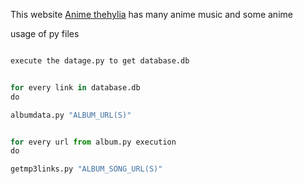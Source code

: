 This website [Anime thehylia](http://anime.thehylia.com) has many anime music and some anime

usage of py files

```python

execute the datage.py to get database.db

```

```python

for every link in database.db
do

albumdata.py "ALBUM_URL(S)"

```

```python 

for every url from album.py execution
do

getmp3links.py "ALBUM_SONG_URL(S)"

```
